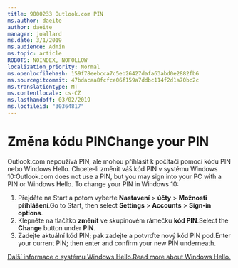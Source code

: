 ```yaml
---
title: 9000233 Outlook.com PIN
ms.author: daeite
author: daeite
manager: joallard
ms.date: 3/1/2019
ms.audience: Admin
ms.topic: article
ROBOTS: NOINDEX, NOFOLLOW
localization_priority: Normal
ms.openlocfilehash: 159f78eebcca7c5eb26427dafa63abd0e2882fb6
ms.sourcegitcommit: 47bdacaa8fcfce06f159a7ddbc114f2d1a70bc2c
ms.translationtype: MT
ms.contentlocale: cs-CZ
ms.lasthandoff: 03/02/2019
ms.locfileid: "30364817"
---
```

# <a name="change-your-pin"></a><span data-ttu-id="28bdf-102">Změna kódu PIN</span><span class="sxs-lookup"><span data-stu-id="28bdf-102">Change your PIN</span></span>

<span data-ttu-id="28bdf-p101">Outlook.com nepoužívá PIN, ale mohou přihlásit k počítači pomocí kódu PIN nebo Windows Hello. Chcete-li změnit váš kód PIN v systému Windows 10:</span><span class="sxs-lookup"><span data-stu-id="28bdf-p101">Outlook.com does not use a PIN, but you may sign into your PC with a PIN or Windows Hello. To change your PIN in Windows 10:</span></span>

1. <span data-ttu-id="28bdf-105">Přejděte na Start a potom vyberte **Nastavení** > **účty** > **Možnosti přihlášení**.</span><span class="sxs-lookup"><span data-stu-id="28bdf-105">Go to Start, then select **Settings** > **Accounts** > **Sign-in options**.</span></span>
2. <span data-ttu-id="28bdf-106">Klepněte na tlačítko **změnit** ve skupinovém rámečku **kód PIN**.</span><span class="sxs-lookup"><span data-stu-id="28bdf-106">Select the **Change** button under **PIN**.</span></span>
3. <span data-ttu-id="28bdf-107">Zadejte aktuální kód PIN; pak zadejte a potvrďte nový kód PIN pod.</span><span class="sxs-lookup"><span data-stu-id="28bdf-107">Enter your current PIN; then enter and confirm your new PIN underneath.</span></span>

[<span data-ttu-id="28bdf-108">Další informace o systému Windows Hello.</span><span class="sxs-lookup"><span data-stu-id="28bdf-108">Read more about Windows Hello.</span></span>](https://support.microsoft.com/help/17215/)
